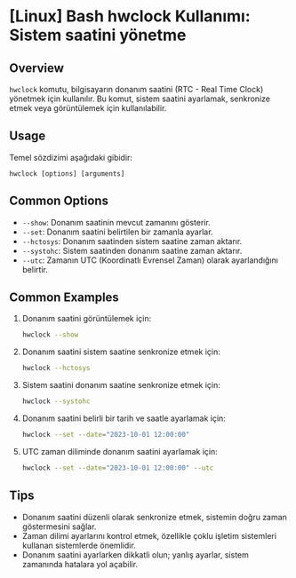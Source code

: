 # [Linux] Bash hwclock Kullanımı: Sistem saatini yönetme

## Overview
`hwclock` komutu, bilgisayarın donanım saatini (RTC - Real Time Clock) yönetmek için kullanılır. Bu komut, sistem saatini ayarlamak, senkronize etmek veya görüntülemek için kullanılabilir.

## Usage
Temel sözdizimi aşağıdaki gibidir:
```
hwclock [options] [arguments]
```

## Common Options
- `--show`: Donanım saatinin mevcut zamanını gösterir.
- `--set`: Donanım saatini belirtilen bir zamanla ayarlar.
- `--hctosys`: Donanım saatinden sistem saatine zaman aktarır.
- `--systohc`: Sistem saatinden donanım saatine zaman aktarır.
- `--utc`: Zamanın UTC (Koordinatlı Evrensel Zaman) olarak ayarlandığını belirtir.

## Common Examples
1. Donanım saatini görüntülemek için:
   ```bash
   hwclock --show
   ```

2. Donanım saatini sistem saatine senkronize etmek için:
   ```bash
   hwclock --hctosys
   ```

3. Sistem saatini donanım saatine senkronize etmek için:
   ```bash
   hwclock --systohc
   ```

4. Donanım saatini belirli bir tarih ve saatle ayarlamak için:
   ```bash
   hwclock --set --date="2023-10-01 12:00:00"
   ```

5. UTC zaman diliminde donanım saatini ayarlamak için:
   ```bash
   hwclock --set --date="2023-10-01 12:00:00" --utc
   ```

## Tips
- Donanım saatini düzenli olarak senkronize etmek, sistemin doğru zaman göstermesini sağlar.
- Zaman dilimi ayarlarını kontrol etmek, özellikle çoklu işletim sistemleri kullanan sistemlerde önemlidir.
- Donanım saatini ayarlarken dikkatli olun; yanlış ayarlar, sistem zamanında hatalara yol açabilir.